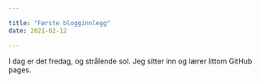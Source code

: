 ```yaml
---

title: "Første blogginnlegg"
date: 2021-02-12

---
```


I dag er det fredag, og strålende sol. Jeg sitter inn og lærer littom GitHub pages.
